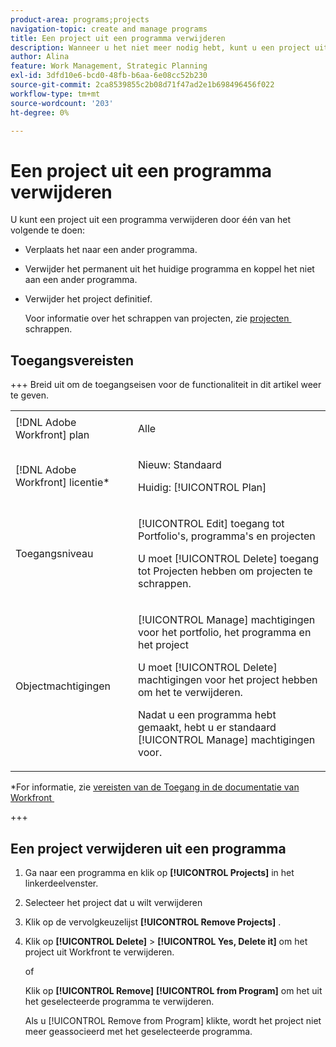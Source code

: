 ```yaml
---
product-area: programs;projects
navigation-topic: create and manage programs
title: Een project uit een programma verwijderen
description: Wanneer u het niet meer nodig hebt, kunt u een project uit een programma verwijderen.
author: Alina
feature: Work Management, Strategic Planning
exl-id: 3dfd10e6-bcd0-48fb-b6aa-6e08cc52b230
source-git-commit: 2ca8539855c2b08d71f47ad2e1b698496456f022
workflow-type: tm+mt
source-wordcount: '203'
ht-degree: 0%

---
```


# Een project uit een programma verwijderen

U kunt een project uit een programma verwijderen door één van het volgende te doen:

* Verplaats het naar een ander programma.
* Verwijder het permanent uit het huidige programma en koppel het niet aan een ander programma.
* Verwijder het project definitief.

  Voor informatie over het schrappen van projecten, zie [&#x200B; projecten &#x200B;](../../../manage-work/projects/manage-projects/delete-projects.md) schrappen.

## Toegangsvereisten

+++ Breid uit om de toegangseisen voor de functionaliteit in dit artikel weer te geven.

<table style="table-layout:auto"> 
 <col> 
 <col> 
 <tbody> 
  <tr> 
   <td role="rowheader">[!DNL Adobe Workfront] plan</td> 
   <td> <p>Alle</p> </td> 
  </tr> 
  <tr> 
   <td role="rowheader">[!DNL Adobe Workfront] licentie*</td> 
   <td><p>Nieuw: Standaard</p> 
   <p>Huidig: [!UICONTROL Plan] </p> </td> 
  </tr> 
  <tr> 
   <td role="rowheader">Toegangsniveau</td> 
   <td> <p>[!UICONTROL Edit] toegang tot Portfolio's, programma's en projecten</p> <p>U moet [!UICONTROL Delete] toegang tot Projecten hebben om projecten te schrappen.</p> </td>
</tr> 
  <tr> 
   <td role="rowheader">Objectmachtigingen</td> 
   <td> <p>[!UICONTROL Manage] machtigingen voor het portfolio, het programma en het project</p> <p>U moet [!UICONTROL Delete] machtigingen voor het project hebben om het te verwijderen. </p> <p>Nadat u een programma hebt gemaakt, hebt u er standaard [!UICONTROL Manage] machtigingen voor.</p> </td> 
  </tr> 
 </tbody> 
</table>

*For informatie, zie [&#x200B; vereisten van de Toegang in de documentatie van Workfront &#x200B;](/help/quicksilver/administration-and-setup/add-users/access-levels-and-object-permissions/access-level-requirements-in-documentation.md)

+++

## Een project verwijderen uit een programma

1. Ga naar een programma en klik op **[!UICONTROL Projects]** in het linkerdeelvenster.

1. Selecteer het project dat u wilt verwijderen
1. Klik op de vervolgkeuzelijst **[!UICONTROL Remove Projects]** .
1. Klik op **[!UICONTROL Delete]** > **[!UICONTROL Yes, Delete it]** om het project uit Workfront te verwijderen.

   of

   Klik op **[!UICONTROL Remove]** **[!UICONTROL from Program]** om het uit het geselecteerde programma te verwijderen.

   Als u [!UICONTROL Remove from Program] klikte, wordt het project niet meer geassocieerd met het geselecteerde programma.
